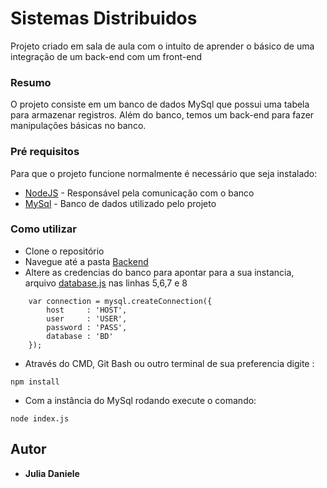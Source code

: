 # Sistemas Distribuidos

Projeto criado em sala de aula com o intuíto de aprender o básico de uma integração de um back-end com um front-end

### Resumo

O projeto consiste em um banco de dados MySql que possui uma tabela para armazenar registros. Além do banco, temos um back-end para fazer manipulações básicas no banco.

### Pré requisitos

Para que o projeto funcione normalmente é necessário que seja instalado:
* [NodeJS](https://nodejs.org/en/)    - Responsável pela comunicação com o banco
* [MySql](https://www.mysql.com/)     - Banco de dados utilizado pelo projeto

### Como utilizar
* Clone o repositório
* Navegue até a pasta [Backend](Backend)
* Altere as credencias do banco para apontar para a sua instancia, arquivo [database.js](Backend/database.js) nas linhas 5,6,7 e 8 
```
    var connection = mysql.createConnection({
        host     : 'HOST',
        user     : 'USER',
        password : 'PASS',
        database : 'BD'
    });
```
* Através do CMD, Git Bash ou outro terminal de sua preferencia digite : 
``` 
npm install 
```

* Com a instância do MySql rodando execute o comando:
```
node index.js
```

## Autor

* **Julia Daniele**
